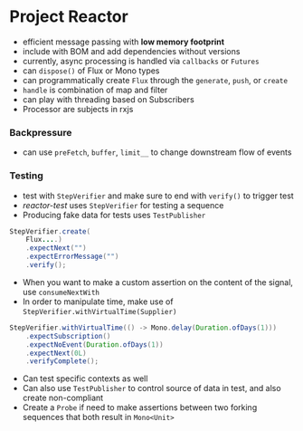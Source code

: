 # Project Reactor

* efficient message passing with **low memory footprint**
* include with BOM and add dependencies without versions
* currently, async processing is handled via `callbacks` or `Futures`
* can `dispose()` of Flux or Mono types
* can programmatically create `Flux` through the `generate`, `push`, or `create`
* `handle` is combination of map and filter
* can play with threading based on Subscribers
* Processor are subjects in rxjs

### Backpressure
* can use `preFetch`, `buffer`, `limit__` to change downstream flow of events

### Testing
* test with `StepVerifier` and make sure to end with `verify()` to trigger test
* *reactor-test* uses `StepVerifier` for testing a sequence
* Producing fake data for tests uses `TestPublisher`
```java
StepVerifier.create(
    Flux....)
    .expectNext("")
    .expectErrorMessage("")
    .verify();
```
* When you want to make a custom assertion on the content of the signal, use `consumeNextWith`
* In order to manipulate time, make use of `StepVerifier.withVirtualTime(Supplier)`
```java
StepVerifier.withVirtualTime(() -> Mono.delay(Duration.ofDays(1)))
    .expectSubscription()
    .expectNoEvent(Duration.ofDays(1))
    .expectNext(0L)
    .verifyComplete();
```
* Can test specific contexts as well
* Can also use `TestPublisher` to control source of data in test, and also create non-compliant 
* Create a `Probe` if need to make assertions between two forking sequences that both result in `Mono<Unit>` 